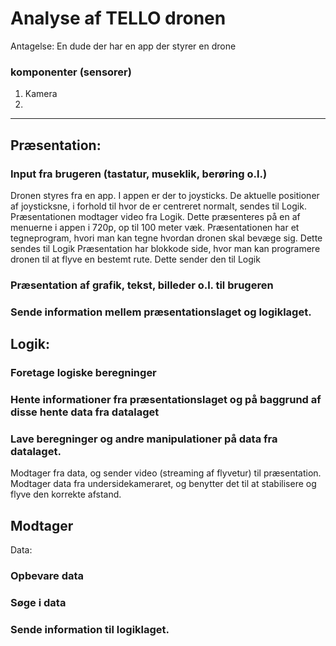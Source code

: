 # Analyse af TELLO dronen


Antagelse:
En dude der har en app der styrer en drone


### komponenter (sensorer)
1. Kamera
2. 
------------------------
## Præsentation:

### Input fra brugeren (tastatur, museklik, berøring o.l.)

Dronen styres fra en app. I appen er der to joysticks. De aktuelle positioner af joysticksne, i forhold til hvor de er centreret normalt, sendes til Logik.
Præsentationen modtager video fra Logik. Dette præsenteres på en af menuerne i appen i 720p, op til 100 meter væk.
Præsentationen har et tegneprogram, hvori man kan tegne hvordan dronen skal bevæge sig. Dette sendes til Logik
Præsentation har blokkode side, hvor man kan programere dronen til at flyve en bestemt rute. Dette sender den til Logik



### Præsentation af grafik, tekst, billeder o.l. til brugeren
### Sende information mellem præsentationslaget og logiklaget.



## Logik:
### Foretage logiske beregninger
### Hente informationer fra præsentationslaget og på baggrund af disse hente data fra datalaget
### Lave beregninger og andre manipulationer på data fra datalaget.

Modtager fra data, og sender video (streaming af flyvetur) til præsentation.
Modtager data fra undersidekameraret, og benytter det til at stabilisere og flyve den korrekte afstand.

## Modtager 

Data:
### Opbevare data
### Søge i data
### Sende information til logiklaget.



